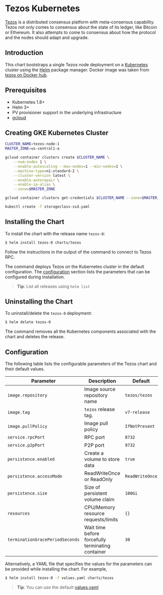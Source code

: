 # Tezos Kubernetes

[Tezos](https://tezos.com) is a distributed consensus platform with meta-consensus capability. Tezos not only comes 
to consensus about the state of its ledger, like Bitcoin or Ethereum.
It also attempts to come to consensus about how the protocol and the nodes should adapt and upgrade.

## Introduction

This chart bootstraps a single Tezos node deployment on a [Kubernetes](http://kubernetes.io) cluster using 
the [Helm](https://helm.sh) package manager. Docker image was taken from 
[tezos on Docker hub](https://hub.docker.com/r/tezos/tezos/tags).

## Prerequisites

- Kubernetes 1.8+
- Helm 3+
- PV provisioner support in the underlying infrastructure
- [gcloud](https://cloud.google.com/sdk/install)

## Creating GKE Kubernetes Cluster

```bash
CLUSTER_NAME=tezos-node-1
MASTER_ZONE=us-central1-a

gcloud container clusters create $CLUSTER_NAME \
    --num-nodes 1 \
    --enable-autoscaling --max-nodes=1 --min-nodes=1 \
    --machine-type=n1-standard-2 \
    --cluster-version latest \
    --enable-autorepair \
    --enable-ip-alias \
    --zone=$MASTER_ZONE

gcloud container clusters get-credentials $CLUSTER_NAME --zone=$MASTER_ZONE

kubectl create -f storageclass-ssd.yaml 
```

## Installing the Chart

To install the chart with the release name `tezos-0`:

```bash
$ helm install tezos-0 charts/tezos
```

Follow the instructions in the output of the command to connect to Tezos RPC.

The command deploys Tezos on the Kubernetes cluster in the default configuration.
The [configuration](#configuration) section lists the parameters that can be configured during installation.

> **Tip**: List all releases using `helm list`

## Uninstalling the Chart

To uninstall/delete the `tezos-0` deployment:

```bash
$ helm delete tezos-0
```

The command removes all the Kubernetes components associated with the chart and deletes the release.

## Configuration

The following table lists the configurable parameters of the Tezos chart and their default values.

Parameter                       | Description                                       | Default
------------------------------- | ------------------------------------------------- | ----------------------------------------------------------
`image.repository`              | Image source repository name                      | `tezos/tezos`
`image.tag`                     | `tezos` release tag.                              | `v7-release`
`image.pullPolicy`              | Image pull policy                                 | `IfNotPresent`
`service.rpcPort`               | RPC port                                          | `8732`
`service.p2pPort`               | P2P port                                          | `9732`
`persistence.enabled`           | Create a volume to store data                     | `true`
`persistence.accessMode`        | ReadWriteOnce or ReadOnly                         | `ReadWriteOnce`
`persistence.size`              | Size of persistent volume claim                   | `100Gi`
`resources`                     | CPU/Memory resource requests/limits               | `{}`
`terminationGracePeriodSeconds` | Wait time before forcefully terminating container | `30`


Alternatively, a YAML file that specifies the values for the parameters can be provided while installing the chart. For example,

```bash
$ helm install tezos-0 -f values.yaml charts/tezos
```

> **Tip**: You can use the default [values.yaml](charts/tezos/values.yaml)

